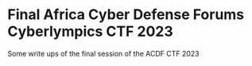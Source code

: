 # Final Africa Cyber Defense Forums Cyberlympics CTF 2023
Some write ups of the final session of the ACDF CTF 2023
